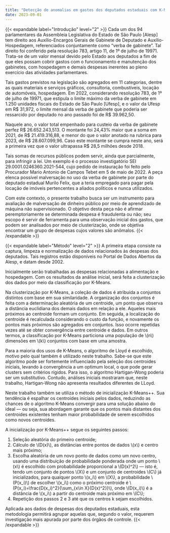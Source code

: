 ```yaml
---
title: "Detecção de anomalias em gastos dos deputados estaduais com K-Means"
date: 2023-09-01
---
```


{{< expandable label="Introdução" level="2" >}}
Cada um dos 94 parlamentares da Assembleia Legislativa do Estado de São Paulo [Alesp] tem direito aos Auxílio-Encargos Gerais de Gabinete de Deputado e Auxílio-Hospedagem, referenciados conjuntamente como “verba de gabinete”. Tal direito foi conferido pela resolução 783, artigo 11, de 1º de julho de 19971. Trata-se de um valor mensal devido pelo Estado aos deputados a fim de que eles possam cobrir gastos com o funcionamento e manutenção dos gabinetes, com hospedagem e demais despesas inerentes ao pleno exercício das atividades parlamentares.

Tais gastos previstos na legislação são agregados em 11 categorias, dentre as quais materiais e serviços gráficos, consultoria, combustíveis, locação de automóveis, hospedagem. Em 2022, considerando resolução 783, de 1º de julho de 19971, que estipula o limite máximo da verba de gabinete em 1.250 unidades fiscais do Estado de São Paulo [Ufesp], e o valor da Ufesp em R$ 31,972, o limite mensal da verba de gabinete que poderia ser ressarcido por deputado no ano passado foi de R$ 39.962,50.

Naquele ano, o valor total empenhado para custeio da verba de gabinete perfez R$ 26.652.243,513. O montante foi 24,43% maior que a soma em 2021, de R$ 21.419.316,88, e menor do que o valor anotado na rubrica para 2023, de R$ 28.607.099,96. Caso este montante se cumpra neste ano, será a primeira vez que o valor ultrapassa R$ 28,5 milhões desde 2018.

Tais somas de recursos públicos podem servir, ainda que parcialmente, para infringir a lei. Um exemplo é o processo investigatório SEI 29.0001.0246360.2021-544, cujo pedido de instauração foi feito pelo Procurador Mario Antonio de Campos Tebet em 5 de maio de 2022. A peça elenca possível malversação no uso da verba de gabinete por parte do deputado estadual Murilo Felix, que a teria empregado para pagar pela locação de imóveis pertencentes a aliados políticos e nunca utilizados.

Com este contexto, o presente trabalho busca ser um instrumento para avaliação de malversação de dinheiro público por meio de aprendizado de máquina não supervisionado. O objetivo desta peça não é afirmar peremptoriamente se determinada despesa é fraudulenta ou não; seu escopo é servir de ferramenta para uma observação inicial dos gastos, que podem ser analisados por meio de clusterização, onde se objetiva encontrar um grupo de despesas cujos valores são anômalos.
{{< /expandable >}}

{{< expandable label="Método" level="2" >}}
A primeira etapa consiste na captura, limpeza e normalização de dados relacionados às despesas dos deputados. Tais registros estão disponíveis no Portal de Dados Abertos da Alesp, e datam desde 2002. 

Inicialmente serão trabalhadas as despesas relacionadas a alimentação e hospedagem. Com os resultados da análise inicial, será feita a clusterização dos dados por meio da classificação por K-Means.

Na clusterização por K-Means, a coleção de dados é atribuída a conjuntos distintos com base em sua similaridade. A organização dos conjuntos é feita com a determinação aleatória de um centroide, um ponto que observa a distância euclidiana dos demais dados em relação a ele. Aqueles mais próximos ao centroide formam um conjunto. Em seguida, a localização do centroide é recalculada considerando o custo da função, e novamente os pontos mais próximos são agregados em conjuntos. Isso ocorre repetidas vezes até se obter convergência entre centroide e dados. Em outros termos, a classificação por K-Means particiona uma população de \\(n\\) dimensões em \\(k\\) conjuntos com base em uma amostra.

Para a maioria dos usos de K-Means, o algoritmo de Lloyd é escolhido, motivo pelo qual também é utilizado neste trabalho. Sabe-se que este algoritmo pode ser fortemente influenciado pela seleção dos centroides iniciais, levando à convergência a um optimum local, o que pode gerar clusters sem critérios rígidos. Para isso, o algoritmo Hartigan-Wong poderia ser um substitutivo. Contudo, análises iniciais mostraram que, neste trabalho, Hartigan-Wong não apresenta resultados diferentes de LLoyd.

Neste trabalho também se utiliza o método de inicialização K-Means++. Sua tendência é espalhar os centroides iniciais pelos dados, reduzindo as chances de o algoritmo K-Means convergir para uma solução abaixo do ideal — ou seja, sua abordagem garante que os pontos mais distantes dos centroides existentes tenham maior probabilidade de serem escolhidos como novos centroides.

A inicialização por K-Means++ segue os seguintes passos:

1. Seleção aleatória do primeiro centroide;
2. Cálculo de \\(D(x)\\), as distâncias entre pontos de dados \\(x\\) e centro mais próximo;
3. Escolha aleatória de um novo ponto de dados como um novo centro, usando uma distribuição de probabilidade ponderada onde um ponto \\(x\\) é escolhido com probabilidade proporcional a \\(D(x)^2\\) — isto é, tendo um conjunto de pontos \\(X\\) e um conjunto de centroides \\(C\\) já inicializados, para qualquer ponto \\(x_i\\) em \\(X\\), a probabilidade \\(P(x_i)\\) de escolher \\(x_i\\) como o próximo centroide é \\(P(x_i)=\frac{D(x_i)^2}{\sum_{x\in X}{D(x)^2}}\\), onde \\(D(x_i)\\) é a distância de \\(x_i\\) a partir do centroide mais próximo em \\(C\\);
4. Repetição dos passos 2 e 3 até que os centros k sejam escolhidos.

Aplicada aos dados de despesas dos deputados estaduais, esta metodologia permitirá agrupar aquelas que, segundo o valor, requerem investigação mais apurada por parte dos órgãos de controle.
{{< /expandable >}}